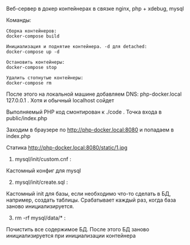 Веб-сервер в докер контейнерах в связке nginx, php + xdebug, mysql 

Команды:

```
Сборка контейнеров:
docker-compose build

Инициализация и поднятие контейнера. -d для detached:   
docker-compose up -d

Остановить контейнеры:
docker-compose stop

Удалить стопнутые контейнеры:
docker-compose rm
```

После этого на локальной машине добавляем DNS: php-docker.local 127.0.0.1 . 
Хотя и обычный localhost сойдет

Выполняемый PHP код смонтирован к ./code . Точка входа в public/index.php

Заходим в браузере по http://php-docker.local:8080 и попадаем в index.php

Статика http://php-docker.local:8080/static/1.jpg

1. mysql/init/custom.cnf :

Кастомный конфиг для mysql

2. mysql/init/create.sql :

Кастомный init для базы, если необходимо что-то сделать в БД, например, создать таблицы. 
Срабатывает каждый раз, когда база заново инициализируется.

3. rm -rf mysql/data/* :

Почистить все содержимое БД. После этого БД заново инициализируется при инициализации контейнера

